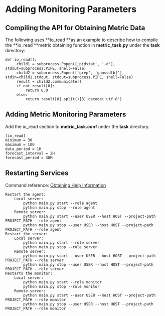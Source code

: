 # Adding Monitoring Parameters<a name="EN-US_TOPIC_0303986185"></a>

## Compiling the API for Obtaining Metric Data<a name="section5892154973918"></a>

The following uses  **io\_read **as an example to describe how to compile the  **io\_read **metric obtaining function in  **metric\_task.py**  under the  **task**  directory:

```
def io_read():
     child1 = subprocess.Popen(['pidstat', '-d'], stdout=subprocess.PIPE, shell=False)
     child2 = subprocess.Popen(['grep', 'gaussd[b]'], stdin=child1.stdout, stdout=subprocess.PIPE, shell=False)
     result = child2.communicate()
     if not result[0]:
         return 0.0
     else:
         return result[0].split()[3].decode('utf-8')
```

## Adding Metric Monitoring Parameters<a name="section1945041517195"></a>

Add the io\_read section to  **metric\_task.conf**  under the  **task**  directory.

```
[io_read]
minimum = 30
maximum = 100
data_period = 1H
forecast_interval = 2H
forecast_period = 30M
```

## Restarting Services<a name="section13907125892019"></a>

Command reference:  [Obtaining Help Information](obtaining-help-information-9.md)

```
Restart the agent:
    Local server:
        python main.py start --role agent
        python main.py stop --role agent
    Remote server:
        python main.py start --user USER --host HOST --project-path PROJECT_PATH --role agent    
        python main.py stop --user USER --host HOST --project-path PROJECT_PATH --role agent    
Restart the server:
    Local server:
        python main.py start --role server
        python main.py stop --role server
    Remote server:
        python main.py start --user USER --host HOST --project-path PROJECT_PATH --role server
        python main.py stop --user USER --host HOST --project-path PROJECT_PATH --role server
Restarts the monitor:
    Local server:
        python main.py start --role monitor
        python main.py stop --role monitor
    Remote server:
        python main.py start --user USER --host HOST --project-path PROJECT_PATH --role monitor
        python main.py stop --user USER --host HOST --project-path PROJECT_PATH --role monitor
```

